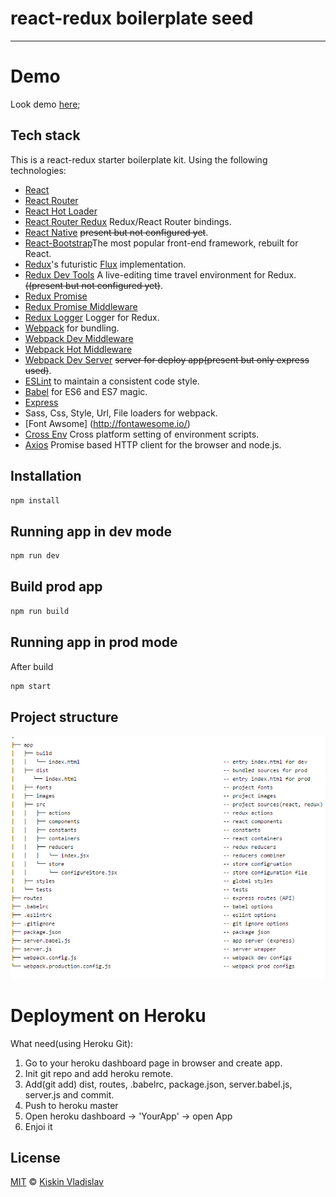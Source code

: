 # react-redux boilerplate seed

---
# Demo 

Look demo [here](https://react-redux-webpack-seed.herokuapp.com);

## Tech stack

This is a react-redux starter boilerplate kit. Using the following technologies:

* [React](https://github.com/facebook/react)
* [React Router](https://github.com/rackt/react-router)
* [React Hot Loader](https://github.com/gaearon/react-hot-loader)
* [React Router Redux](https://github.com/reactjs/react-router-redux) Redux/React Router bindings.
* [React Native](https://github.com/facebook/react-native) ~~present but not configured yet~~.
* [React-Bootstrap](https://github.com/react-bootstrap/react-bootstrap)The most popular front-end framework, rebuilt for React.
* [Redux](https://github.com/rackt/redux)'s futuristic [Flux](https://facebook.github.io/react/blog/2014/05/06/flux.html) implementation.
* [Redux Dev Tools](https://github.com/gaearon/redux-devtools) A live-editing time travel environment for Redux. ~~((present but not configured yet)~~.
* [Redux Promise](https://github.com/acdlite/redux-promise)
* [Redux Promise Middleware](https://github.com/pburtchaell/redux-promise-middleware)
* [Redux Logger](https://github.com/evgenyrodionov/redux-logger) Logger for Redux.
* [Webpack](http://webpack.github.io) for bundling.
* [Webpack Dev Middleware](http://webpack.github.io/docs/webpack-dev-middleware.html)
* [Webpack Hot Middleware](https://github.com/glenjamin/webpack-hot-middleware)
* [Webpack Dev Server](https://github.com/webpack/webpack-dev-server)  ~~server for deploy app(present but only express used)~~.
* [ESLint](http://eslint.org) to maintain a consistent code style.
* [Babel](http://babeljs.io) for ES6 and ES7 magic.
* [Express](https://github.com/expressjs/express)
* Sass, Css, Style, Url, File loaders for webpack.
* [Font Awsome] (http://fontawesome.io/)
* [Cross Env](https://github.com/kentcdodds/cross-env) Cross platform setting of environment scripts.
* [Axios](https://github.com/mzabriskie/axios) Promise based HTTP client for the browser and node.js.

## Installation

```bash
npm install
```
## Running app in dev mode

```bash
npm run dev
```

## Build prod app 

```bash
npm run build
```

## Running app in prod mode

After build 

```bash
npm start
```

## Project structure 

![alt tag](https://github.com/kiskinvlad/react-redux-babel-webpack-express/blob/master/1.png?raw=true|alt=octocat) 

# Deployment on Heroku

What need(using Heroku Git):

1. Go to your heroku dashboard page in browser and create app.
2. Init git repo and add heroku remote.
3. Add(git add) dist, routes, .babelrc, package.json, server.babel.js, server.js and commit.
4. Push to heroku master
5. Open heroku dashboard -> 'YourApp' -> open App
6. Enjoi it

## License

[MIT](LICENSE.md) &copy; [Kiskin Vladislav][author]


[author]: https://github.com/kiskinvlad
